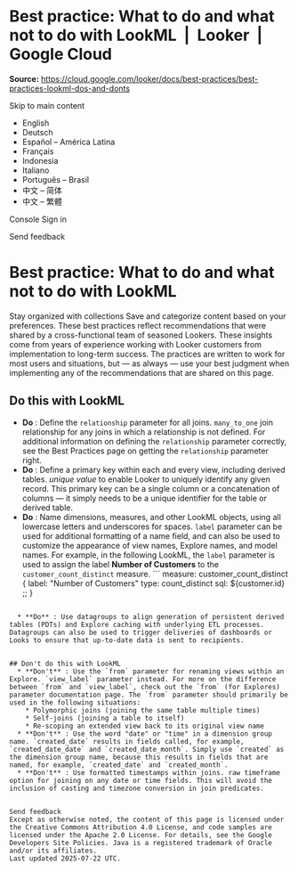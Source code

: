 # Best practice: What to do and what not to do with LookML  |  Looker  |  Google Cloud

**Source:** https://cloud.google.com/looker/docs/best-practices/best-practices-lookml-dos-and-donts

Skip to main content 
  * English
  * Deutsch
  * Español – América Latina
  * Français
  * Indonesia
  * Italiano
  * Português – Brasil
  * 中文 – 简体
  * 中文 – 繁體

Console  Sign in




Send feedback 
#  Best practice: What to do and what not to do with LookML
Stay organized with collections  Save and categorize content based on your preferences. 
These best practices reflect recommendations that were shared by a cross-functional team of seasoned Lookers. These insights come from years of experience working with Looker customers from implementation to long-term success. The practices are written to work for most users and situations, but — as always — use your best judgment when implementing any of the recommendations that are shared on this page. 
## Do this with LookML
  * **Do** : Define the `relationship` parameter for all joins. `many_to_one` join relationship for any joins in which a relationship is not defined. For additional information on defining the `relationship` parameter correctly, see the Best Practices page on getting the `relationship` parameter right. 
  * **Do** : Define a primary key within each and every view, including derived tables. _unique value_ to enable Looker to uniquely identify any given record. This primary key can be a single column or a concatenation of columns — it simply needs to be a unique identifier for the table or derived table. 
  * **Do** : Name dimensions, measures, and other LookML objects, using all lowercase letters and underscores for spaces. `label` parameter can be used for additional formatting of a name field, and can also be used to customize the appearance of view names, Explore names, and model names. For example, in the following LookML, the `label` parameter is used to assign the label **Number of Customers** to the `customer_count_distinct` measure. ```
      measure: customer_count_distinct {
        label: "Number of Customers"
        type: count_distinct
        sql: ${customer.id} ;;
      }
```

  * **Do** : Use datagroups to align generation of persistent derived tables (PDTs) and Explore caching with underlying ETL processes. Datagroups can also be used to trigger deliveries of dashboards or Looks to ensure that up-to-date data is sent to recipients. 


## Don't do this with LookML
  * **Don't** : Use the `from` parameter for renaming views within an Explore. `view_label` parameter instead. For more on the difference between `from` and `view_label`, check out the `from` (for Explores) parameter documentation page. The `from` parameter should primarily be used in the following situations: 
    * Polymorphic joins (joining the same table multiple times) 
    * Self-joins (joining a table to itself) 
    * Re-scoping an extended view back to its original view name 
  * **Don't** : Use the word "date" or "time" in a dimension group name. `created_date` results in fields called, for example, `created_date_date` and `created_date_month`. Simply use `created` as the dimension group name, because this results in fields that are named, for example, `created_date` and `created_month`. 
  * **Don't** : Use formatted timestamps within joins. raw timeframe option for joining on any date or time fields. This will avoid the inclusion of casting and timezone conversion in join predicates. 


Send feedback 
Except as otherwise noted, the content of this page is licensed under the Creative Commons Attribution 4.0 License, and code samples are licensed under the Apache 2.0 License. For details, see the Google Developers Site Policies. Java is a registered trademark of Oracle and/or its affiliates.
Last updated 2025-07-22 UTC.


